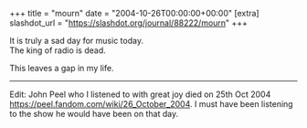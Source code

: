 +++
title = "mourn"
date = "2004-10-26T00:00:00+00:00"
[extra]
slashdot_url = "https://slashdot.org/journal/88222/mourn"
+++

It is truly a sad day for music today.  
The king of radio is dead.

This leaves a gap in my life.

---

Edit: John Peel who I listened to with great joy died on 25th Oct 2004 <https://peel.fandom.com/wiki/26_October_2004>. I must have been listening to the show he would have been on that day.
